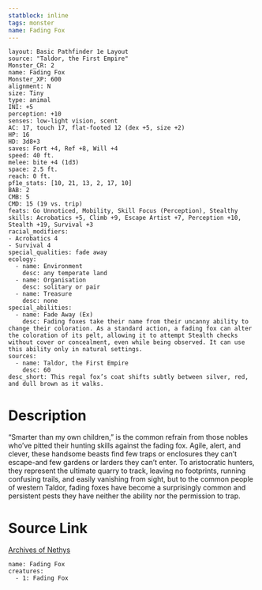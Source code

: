 ```yaml
---
statblock: inline
tags: monster
name: Fading Fox
---
```

```statblock
layout: Basic Pathfinder 1e Layout
source: "Taldor, the First Empire"
Monster_CR: 2
name: Fading Fox
Monster_XP: 600
alignment: N
size: Tiny
type: animal
INI: +5
perception: +10
senses: low-light vision, scent
AC: 17, touch 17, flat-footed 12 (dex +5, size +2)
HP: 16
HD: 3d8+3
saves: Fort +4, Ref +8, Will +4
speed: 40 ft.
melee: bite +4 (1d3)
space: 2.5 ft.
reach: 0 ft.
pf1e_stats: [10, 21, 13, 2, 17, 10]
BAB: 2
CMB: 5
CMD: 15 (19 vs. trip)
feats: Go Unnoticed, Mobility, Skill Focus (Perception), Stealthy
skills: Acrobatics +5, Climb +9, Escape Artist +7, Perception +10, Stealth +19, Survival +3
racial_modifiers:
- Acrobatics 4
- Survival 4
special_qualities: fade away
ecology:
  - name: Environment
    desc: any temperate land
  - name: Organisation
    desc: solitary or pair
  - name: Treasure
    desc: none
special_abilities:
  - name: Fade Away (Ex)
    desc: Fading foxes take their name from their uncanny ability to change their coloration. As a standard action, a fading fox can alter the coloration of its pelt, allowing it to attempt Stealth checks without cover or concealment, even while being observed. It can use this ability only in natural settings.
sources:
  - name: Taldor, the First Empire
    desc: 60
desc_short: This regal fox’s coat shifts subtly between silver, red, and dull brown as it walks.
```
# Description
“Smarter than my own children,” is the common refrain from those nobles who’ve pitted their hunting skills against the fading fox. Agile, alert, and clever, these handsome beasts find few traps or enclosures they can’t escape-and few gardens or larders they can’t enter. To aristocratic hunters, they represent the ultimate quarry to track, leaving no footprints, running confusing trails, and easily vanishing from sight, but to the common people of western Taldor, fading foxes have become a surprisingly common and persistent pests they have neither the ability nor the permission to trap.
# Source Link
[Archives of Nethys](https://aonprd.com/MonsterDisplay.aspx?ItemName=Fading%20Fox)
```encounter-table
name: Fading Fox
creatures:
  - 1: Fading Fox
```
